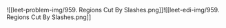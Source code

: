 ![[leet-problem-img/959. Regions Cut By Slashes.png]]![[leet-edi-img/959. Regions Cut By Slashes.png]]